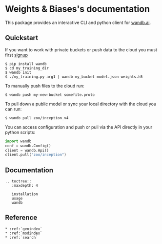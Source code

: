 # Weights & Biases's documentation

This package provides an interactive CLI and python client for [wandb.ai](https://app.wandb.ai).

## Quickstart

If you want to work with private buckets or push data to the cloud you must first [signup](https://app.wandb.ai/login)

```console
$ pip install wandb
$ cd my_training_dir
$ wandb init
$ ./my_training.py arg1 | wandb my_bucket model.json weights.h5
```

To manually push files to the cloud run:

```console
$ wandb push my-new-bucket somefile.proto
```

To pull down a public model or sync your local directory with the cloud you can run:

```console
$ wandb pull zoo/inception_v4
```

You can access configuration and push or pull via the API directly in your python scripts:

```python
import wandb
conf = wandb.Config()
client = wandb.Api()
client.pull("zoo/inception")
```

## Documentation

```eval_rst
.. toctree::
   :maxdepth: 4

   installation
   usage
   wandb
```
   
## Reference

```eval_rst
* :ref:`genindex`
* :ref:`modindex`
* :ref:`search`
```